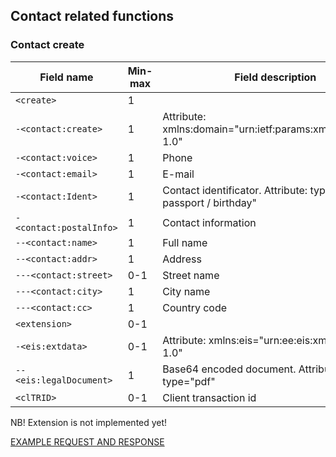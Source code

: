 ## Contact related functions

### Contact create

| Field name              | Min-max | Field description |
| ----------------------- |---------|------------------ |
| `<create>`              | 1     |   |
| `-<contact:create>`     | 1     | Attribute: xmlns:domain="urn:ietf:params:xml:ns:contact-1.0"      |
| `-<contact:voice>`      | 1     | Phone |
| `-<contact:email>`      | 1     | E-mail |
| `-<contact:Ident>`      | 1     | Contact identificator. Attribute: type="ico / op / passport / birthday" |
| `-<contact:postalInfo>` | 1     | Contact information |
| `--<contact:name>`      | 1     | Full name |
| `--<contact:addr>`      | 1     | Address |
| `---<contact:street>`   | 0-1     | Street name |
| `---<contact:city>`     | 1     | City name |
| `---<contact:cc>`       | 1     | Country code |
| `<extension>`           | 0-1   |   |
| `-<eis:extdata>`        | 0-1   | Attribute: xmlns:eis="urn:ee:eis:xml:epp:eis-1.0" |
| `--<eis:legalDocument>` | 1     | Base64 encoded document. Attribute: type="pdf" |
| `<clTRID>`              | 0-1   | Client transaction id |

NB! Extension is not implemented yet!

[EXAMPLE REQUEST AND RESPONSE](/doc/epp-doc.md#epp-contact-with-valid-user-create-command-successfully-creates-a-contact)
